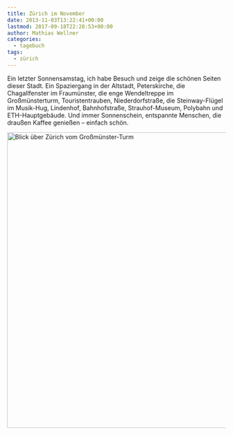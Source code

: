 ```yaml
---
title: Zürich im November
date: 2013-11-03T13:22:41+00:00
lastmod: 2017-09-18T22:28:53+00:00
author: Mathias Wellner
categories:
  - tagebuch
tags:
  - zürich
---
```

Ein letzter Sonnensamstag, ich habe Besuch und zeige die schönen Seiten dieser Stadt. Ein Spaziergang in der Altstadt, Peterskirche, die Chagallfenster im Fraumünster, die enge Wendeltreppe im Großmünsterturm, Touristentrauben, Niederdorfstraße, die Steinway-Flügel im Musik-Hug, Lindenhof, Bahnhofstraße, Strauhof-Museum, Polybahn und ETH-Hauptgebäude. Und immer Sonnenschein, entspannte Menschen, die draußen Kaffee genießen &ndash; einfach schön. 

<a data-flickr-embed="true"  href="https://www.flickr.com/photos/mwellner/10643318116/" title="Blick über Zürich vom Großmünster-Turm"><img src="https://c1.staticflickr.com/4/3807/10643318116_0738b8d09b_b.jpg" width="1024" height="683" alt="Blick über Zürich vom Großmünster-Turm"></a><script async src="//embedr.flickr.com/assets/client-code.js" charset="utf-8"></script>
